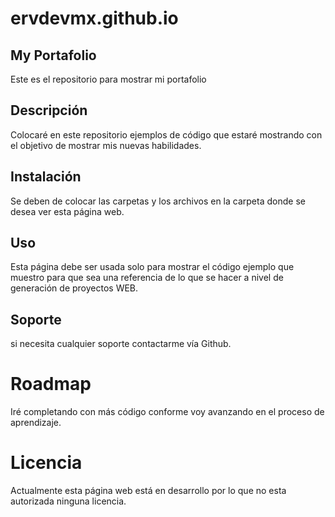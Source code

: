 # ervdevmx.github.io
## My Portafolio

Este es el repositorio para mostrar mi portafolio

## Descripción

Colocaré en este repositorio ejemplos de código que estaré mostrando con el objetivo de mostrar mis nuevas habilidades.

## Instalación

Se deben de colocar las carpetas y los archivos en la carpeta donde se desea ver esta página web.

## Uso 

Esta página debe ser usada solo para mostrar el código ejemplo que muestro para que sea una referencia de lo que se hacer a nivel de generación de proyectos WEB.

## Soporte 

si necesita cualquier soporte contactarme vía Github.

# Roadmap

Iré completando con más código conforme voy avanzando en el proceso de aprendizaje. 

# Licencia

Actualmente esta página web está en desarrollo por lo que no esta autorizada ninguna licencia. 

